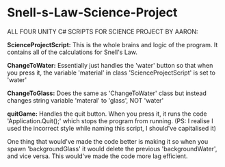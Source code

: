 # Snell-s-Law-Science-Project
ALL FOUR UNITY C# SCRIPTS FOR SCIENCE PROJECT BY AARON:

**ScienceProjectScript:** This is the whole brains and logic of the program. It contains all of the calculations for Snell's Law.

**ChangeToWater:** Essentially just handles the 'water' button so that when you press it, the variable 'material' in class 'ScienceProjectScript' is set to 'water'

**ChangeToGlass:** Does the same as 'ChangeToWater' class but instead changes string variable 'materal' to 'glass', NOT 'water'

**quitGame:** Handles the quit button. When you press it, it runs the code 'Application.Quit();' which stops the program from running. (PS: I realise I used the incorrect style while naming this script, I should've capitalised it)



One thing that would've made the code better is making it so when you spawn 'backgroundGlass' it would delete the previous 'backgroundWater', and vice versa. This would've made the code more lag efficient.  
